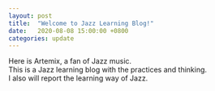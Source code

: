 ```yaml
---
layout: post
title:  "Welcome to Jazz Learning Blog!"
date:   2020-08-08 15:00:00 +0800
categories: update
---
```

Here is Artemix, a fan of Jazz music.  
This is a Jazz learning blog with the practices and thinking.  
I also will report the learning way of Jazz.  
